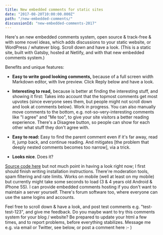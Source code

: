 ```yaml
---
title: New embedded comments for static sites
date: "2017-08-20T10:00:00.000Z"
path: "/new-embedded-comments/"
discussionId: "new-embedded-comments-2017"
---
```


Here's an new embedded comments system, open source & track-free & with some novel ideas, which adds discussions to your static website, or WordPress / whatever blog. Scroll down and have a look. (This is a static site, built with Gatsby, hosted at Netlify, and with that new embedded comments system.)

Benefits and unique features:

- **Easy to write good looking comments,** because of a full screen width Markdown editor, with live preview. Click Reply below and have a look.

- **Interesting to read,** because is better at finding the interesting stuff, and showing it first:
Takes into account that the topmost comments get most upvotes
(since everyone sees them, but people might not scroll down and look at comments below).
Work in progress.
You can also manually move comments to the bottom, e.g. not-so-very-interesting comments like "I agree" and "Me too", to give your site visitors a better reading experience. There's a Disagree button, so people can show for each other what stuff they don't agree with.

- **Easy to read:**
Easy to find the parent comment even if it's far away, read it, jump back, and continue reading.
And mitigates [the problem that deeply nested comments becomes too narrow], via a trick.

- **Looks nice**. Does it?

[Source code here](https://www.effectivediscussions.org/) but not much point in having a look right now; I first should finish writing installation instructions.
There're moderation tools, spam filtering and rate limits.
Works on mobile (well at least on my mobile) but currently might take some seconds to load
(3 & 4 years old Android & iPhone 5S).
I can provide embedded comments hosting if you don't want to maintain a server yourself.
There's forum software too, where everyone can use the same logins and accounts.

Feel free to scroll down & have a look, and post test comments e.g. "test-test-123",
and give me feedback.
Do you maybe want to try this comments system for your blog / website?
Be prepared to update your html a few times, and to report problems,
before everything stabilizes.
Message me e.g. via email or Twitter, see below, or post a comment here :- )

<!--
Actually you can try it right now — just insert the following html `<div>` placeholder and `<script>` tag somewhere.

```html
<div className="ed-comments" data-discussion-id="test-001">
  <noscript>Please enable Javascript to view comments.</noscript>
  <p style="marginTop: 25px; opacity: 0.9; fontSize: 96%">
  Comments powered by <a href="https://www.effectivediscussions.org">Effective Discussions</a>.
  </p>
</div>
<script async src="https://embedded-comments-test.ed.community/-/ed-comments.js"></script>
```

Here's a Gatsby component that does this for you, in case you use Gatsby.
But I haven't yet broken it out to its own Node.js package.
-->

